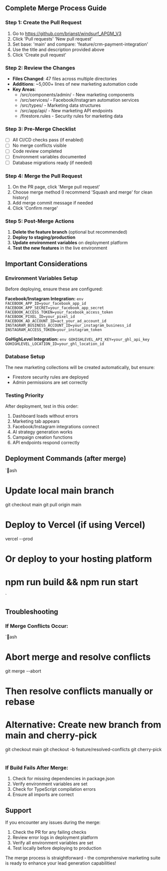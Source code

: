 ﻿##  Complete Merge Process Guide

### Step 1: Create the Pull Request
1. Go to https://github.com/brianst/windsurf_APGM_V3
2. Click 'Pull requests'  'New pull request'
3. Set base: 'main' and compare: 'feature/crm-payment-integration'
4. Use the title and description provided above
5. Click 'Create pull request'

### Step 2: Review the Changes
- **Files Changed**: 47 files across multiple directories
- **Additions**: ~5,000+ lines of new marketing automation code
- **Key Areas**:
  - /src/components/admin/ - New marketing components
  - /src/services/ - Facebook/Instagram automation services
  - /src/types/ - Marketing data structures
  - /src/app/api/ - New marketing API endpoints
  - /firestore.rules - Security rules for marketing data

### Step 3: Pre-Merge Checklist
- [ ] All CI/CD checks pass (if enabled)
- [ ] No merge conflicts visible
- [ ] Code review completed
- [ ] Environment variables documented
- [ ] Database migrations ready (if needed)

### Step 4: Merge the Pull Request
1. On the PR page, click 'Merge pull request'
2. Choose merge method (I recommend 'Squash and merge' for clean history)
3. Add merge commit message if needed
4. Click 'Confirm merge'

### Step 5: Post-Merge Actions
1. **Delete the feature branch** (optional but recommended)
2. **Deploy to staging/production**
3. **Update environment variables** on deployment platform
4. **Test the new features** in the live environment

##  Important Considerations

### Environment Variables Setup
Before deploying, ensure these are configured:

**Facebook/Instagram Integration:**
`env
FACEBOOK_APP_ID=your_facebook_app_id
FACEBOOK_APP_SECRET=your_facebook_app_secret
FACEBOOK_ACCESS_TOKEN=your_facebook_access_token
FACEBOOK_PIXEL_ID=your_pixel_id
FACEBOOK_AD_ACCOUNT_ID=act_your_ad_account_id
INSTAGRAM_BUSINESS_ACCOUNT_ID=your_instagram_business_id
INSTAGRAM_ACCESS_TOKEN=your_instagram_token
`

**GoHighLevel Integration:**
`env
GOHIGHLEVEL_API_KEY=your_ghl_api_key
GOHIGHLEVEL_LOCATION_ID=your_ghl_location_id
`

### Database Setup
The new marketing collections will be created automatically, but ensure:
- Firestore security rules are deployed
- Admin permissions are set correctly

### Testing Priority
After deployment, test in this order:
1. Dashboard loads without errors
2. Marketing tab appears
3. Facebook/Instagram integrations connect
4. AI strategy generation works
5. Campaign creation functions
6. API endpoints respond correctly

##  Deployment Commands (after merge)

`ash
# Update local main branch
git checkout main
git pull origin main

# Deploy to Vercel (if using Vercel)
vercel --prod

# Or deploy to your hosting platform
# npm run build && npm run start
`

##  Troubleshooting

### If Merge Conflicts Occur:
`ash
# Abort merge and resolve conflicts
git merge --abort
# Then resolve conflicts manually or rebase

# Alternative: Create new branch from main and cherry-pick
git checkout main
git checkout -b feature/resolved-conflicts
git cherry-pick <commit-hashes-from-feature-branch>
`

### If Build Fails After Merge:
1. Check for missing dependencies in package.json
2. Verify environment variables are set
3. Check for TypeScript compilation errors
4. Ensure all imports are correct

##  Support

If you encounter any issues during the merge:
1. Check the PR for any failing checks
2. Review error logs in deployment platform
3. Verify all environment variables are set
4. Test locally before deploying to production

The merge process is straightforward - the comprehensive marketing suite is ready to enhance your lead generation capabilities! 
